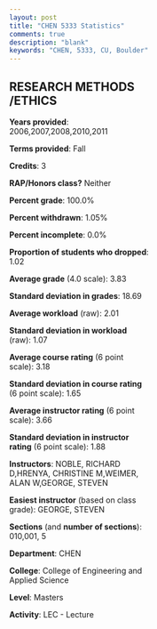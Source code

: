 ```yaml
---
layout: post
title: "CHEN 5333 Statistics"
comments: true
description: "blank"
keywords: "CHEN, 5333, CU, Boulder"
--- 
```

<head>
<script src="https://ajax.googleapis.com/ajax/libs/jquery/2.1.3/jquery.min.js"></script>
<script src="https://dl.dropboxusercontent.com/s/pc42nxpaw1ea4o9/highcharts.js?dl=0"></script>
<!-- <script src="../assets/js/highcharts.js"></script> -->
<style type="text/css">@font-face {
	font-family: "Bebas Neue";
	src: url(https://www.filehosting.org/file/details/544349/BebasNeue%20Regular.otf) format("opentype");
	}
	h1.Bebas { 
		font-family: "Bebas Neue", Verdana, Tahoma;
	}
</style>
</head>
<body>
	<div id="container" style="float: right; width: 45%; height: 88%; margin-left: 2.5%; margin-right: 2.5%;"></div>
	<script language="JavaScript">
		$(document).ready(function() {
		var chart = {type: 'column'};
		var title = {text: 'Grade Distribution'};
		var xAxis = {categories: ['A','B','C','D','F'],crosshair: true};
		var yAxis = {min: 0,title: {text: 'Percentage'}};
		var tooltip = {headerFormat: '<center><b><span style="font-size:20px">{point.key}</span></b></center>',
		               pointFormat: '<td style="padding:0"><b>{point.y:.1f}%</b></td>',
		               footerFormat: '</table>',shared: true,useHTML: true};
		var plotOptions = {column: {pointPadding: 0.0,borderWidth: 0}};  
		var credits = {enabled: false};var series= [{name: 'Percent',data: [80.41,19.59,0.0,0.0,0.0,]}];
		var json = {};
		json.chart = chart;
		json.title = title;
		json.tooltip = tooltip;
		json.xAxis = xAxis;
		json.yAxis = yAxis;  
		json.series = series;
		json.plotOptions = plotOptions;  
		json.credits = credits;
		$('#container').highcharts(json);
	});
	</script>
</body>
			   
## RESEARCH METHODS /ETHICS

**Years provided**: 2006,2007,2008,2010,2011

**Terms provided**: Fall

**Credits**: 3

**RAP/Honors class?** Neither

**Percent grade**: 100.0%

**Percent withdrawn**: 1.05%

**Percent incomplete**: 0.0%

**Proportion of students who dropped**: 1.02

**Average grade** (4.0 scale): 3.83

**Standard deviation in grades**: 18.69

**Average workload** (raw): 2.01

**Standard deviation in workload** (raw): 1.07

**Average course rating** (6 point scale): 3.18

**Standard deviation in course rating** (6 point scale): 1.65

**Average instructor rating** (6 point scale): 3.66

**Standard deviation in instructor rating** (6 point scale): 1.88

**Instructors**: NOBLE, RICHARD D,HRENYA, CHRISTINE M,WEIMER, ALAN W,GEORGE, STEVEN

**Easiest instructor** (based on class grade): GEORGE, STEVEN

**Sections** (and **number of sections**): 010,001, 5

**Department**: CHEN

**College**: College of Engineering and Applied Science

**Level**: Masters

**Activity**: LEC - Lecture